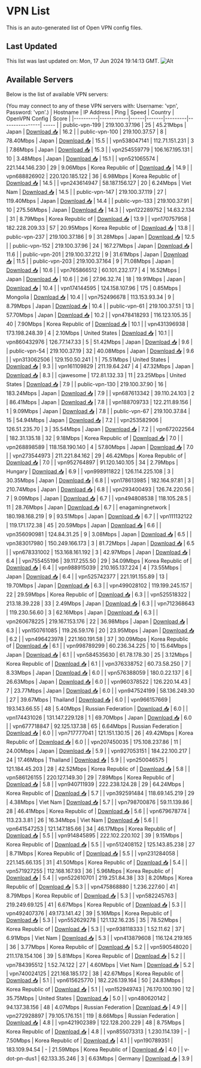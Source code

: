 # VPN List

This is an auto-generated list of Open VPN config files.

## Last Updated

This list was last updated on: Mon, 17 Jun 2024 19:14:13 GMT.
![Alt](https://repobeats.axiom.co/api/embed/186b98318ef1479477931607c1ad7d823f12451f.svg "Repobeats analytics image")

## Available Servers

Below is the list of available VPN servers:

(You may connect to any of these VPN servers with: Username: 'vpn', Password: 'vpn'.)
| Hostname | IP Address | Ping | Speed | Country | OpenVPN Config | Score |
|----------|------------|------|-------|---------|----------------| ----- |
| public-vpn-199 | 219.100.37.196 | 25 | 45.21Mbps | Japan | [Download 📥](./configs/server_0_JP.ovpn) | 16.2 |
| public-vpn-100 | 219.100.37.57 | 8 | 78.40Mbps | Japan | [Download 📥](./configs/server_1_JP.ovpn) | 15.5 |
| vpn538047141 | 112.71.151.231 | 3 | 7.86Mbps | Japan | [Download 📥](./configs/server_2_JP.ovpn) | 15.3 |
| vpn254559779 | 106.167.195.131 | 10 | 3.48Mbps | Japan | [Download 📥](./configs/server_3_JP.ovpn) | 15.1 |
| vpn521065574 | 221.144.146.230 | 29 | 9.06Mbps | Korea Republic of | [Download 📥](./configs/server_4_KR.ovpn) | 14.9 |
| vpn688826902 | 220.120.185.122 | 36 | 6.98Mbps | Korea Republic of | [Download 📥](./configs/server_5_KR.ovpn) | 14.5 |
| vpn243614947 | 58.187.156.127 | 20 | 6.24Mbps | Viet Nam | [Download 📥](./configs/server_6_VN.ovpn) | 14.5 |
| public-vpn-147 | 219.100.37.119 | 27 | 119.40Mbps | Japan | [Download 📥](./configs/server_7_JP.ovpn) | 14.4 |
| public-vpn-133 | 219.100.37.91 | 10 | 275.56Mbps | Japan | [Download 📥](./configs/server_8_JP.ovpn) | 14.3 |
| vpn122289752 | 14.63.2.134 | 31 | 8.79Mbps | Korea Republic of | [Download 📥](./configs/server_9_KR.ovpn) | 13.9 |
| vpn170757958 | 182.228.209.33 | 57 | 20.95Mbps | Korea Republic of | [Download 📥](./configs/server_10_KR.ovpn) | 13.8 |
| public-vpn-237 | 219.100.37.186 | 9 | 31.28Mbps | Japan | [Download 📥](./configs/server_11_JP.ovpn) | 12.5 |
| public-vpn-152 | 219.100.37.96 | 24 | 167.27Mbps | Japan | [Download 📥](./configs/server_12_JP.ovpn) | 11.6 |
| public-vpn-201 | 219.100.37.212 | 9 | 31.61Mbps | Japan | [Download 📥](./configs/server_13_JP.ovpn) | 11.5 |
| public-vpn-203 | 219.100.37.164 | 9 | 71.08Mbps | Japan | [Download 📥](./configs/server_14_JP.ovpn) | 10.6 |
| vpn765866512 | 60.101.232.177 | 4 | 16.52Mbps | Japan | [Download 📥](./configs/server_15_JP.ovpn) | 10.6 |
| 2i6 | 27.96.32.74 | 18 | 19.91Mbps | Japan | [Download 📥](./configs/server_16_JP.ovpn) | 10.4 |
| vpn174144595 | 124.158.107.96 | 175 | 0.85Mbps | Mongolia | [Download 📥](./configs/server_17_MN.ovpn) | 10.4 |
| vpn752496678 | 113.153.93.34 | 9 | 8.79Mbps | Japan | [Download 📥](./configs/server_18_JP.ovpn) | 10.4 |
| public-vpn-61 | 219.100.37.51 | 13 | 57.70Mbps | Japan | [Download 📥](./configs/server_19_JP.ovpn) | 10.2 |
| vpn478418293 | 116.123.105.35 | 40 | 7.90Mbps | Korea Republic of | [Download 📥](./configs/server_20_KR.ovpn) | 10.1 |
| vpn431396938 | 173.198.248.39 | 4 | 2.10Mbps | United States | [Download 📥](./configs/server_21_US.ovpn) | 10.1 |
| vpn860432976 | 126.77.147.33 | 5 | 51.42Mbps | Japan | [Download 📥](./configs/server_22_JP.ovpn) | 9.6 |
| public-vpn-54 | 219.100.37.19 | 32 | 40.08Mbps | Japan | [Download 📥](./configs/server_23_JP.ovpn) | 9.6 |
| vpn313062506 | 129.150.50.241 | 1 | 75.51Mbps | United States | [Download 📥](./configs/server_24_US.ovpn) | 9.3 |
| vpn161109829 | 211.19.64.247 | 4 | 47.32Mbps | Japan | [Download 📥](./configs/server_25_JP.ovpn) | 8.3 |
| cjawesome | 172.81.132.33 | 11 | 23.25Mbps | United States | [Download 📥](./configs/server_26_US.ovpn) | 7.9 |
| public-vpn-130 | 219.100.37.90 | 16 | 183.24Mbps | Japan | [Download 📥](./configs/server_27_JP.ovpn) | 7.9 |
| vpn687613342 | 39.110.24.103 | 2 | 86.41Mbps | Japan | [Download 📥](./configs/server_28_JP.ovpn) | 7.8 |
| vpn188709733 | 122.211.89.156 | 1 | 9.09Mbps | Japan | [Download 📥](./configs/server_29_JP.ovpn) | 7.8 |
| public-vpn-67 | 219.100.37.84 | 15 | 54.94Mbps | Japan | [Download 📥](./configs/server_30_JP.ovpn) | 7.2 |
| vpn253582906 | 126.51.235.70 | 3 | 35.54Mbps | Japan | [Download 📥](./configs/server_31_JP.ovpn) | 7.2 |
| vpn672022564 | 182.31.135.18 | 32 | 9.18Mbps | Korea Republic of | [Download 📥](./configs/server_32_KR.ovpn) | 7.0 |
| vpn268898589 | 118.158.190.140 | 4 | 57.80Mbps | Japan | [Download 📥](./configs/server_33_JP.ovpn) | 7.0 |
| vpn273544973 | 211.221.84.162 | 29 | 46.42Mbps | Korea Republic of | [Download 📥](./configs/server_34_KR.ovpn) | 7.0 |
| vpn952764897 | 91.120.140.105 | 34 | 2.79Mbps | Hungary | [Download 📥](./configs/server_35_HU.ovpn) | 6.9 |
| vpn998911822 | 126.114.225.108 | 3 | 30.35Mbps | Japan | [Download 📥](./configs/server_36_JP.ovpn) | 6.8 |
| vpn178613985 | 182.164.97.81 | 3 | 210.74Mbps | Japan | [Download 📥](./configs/server_37_JP.ovpn) | 6.8 |
| vpn293400493 | 126.74.220.56 | 7 | 9.09Mbps | Japan | [Download 📥](./configs/server_38_JP.ovpn) | 6.7 |
| vpn494808538 | 118.105.28.5 | 11 | 28.76Mbps | Japan | [Download 📥](./configs/server_39_JP.ovpn) | 6.7 |
| enagamingnetwork | 180.198.168.219 | 9 | 93.51Mbps | Japan | [Download 📥](./configs/server_40_JP.ovpn) | 6.7 |
| vpn111132122 | 119.171.172.38 | 45 | 20.59Mbps | Japan | [Download 📥](./configs/server_41_JP.ovpn) | 6.6 |
| vpn356090981 | 124.84.31.25 | 9 | 3.08Mbps | Japan | [Download 📥](./configs/server_42_JP.ovpn) | 6.5 |
| vpn383017980 | 150.249.166.173 | 3 | 81.72Mbps | Japan | [Download 📥](./configs/server_43_JP.ovpn) | 6.5 |
| vpn678331002 | 153.168.161.192 | 3 | 42.97Mbps | Japan | [Download 📥](./configs/server_44_JP.ovpn) | 6.4 |
| vpn755455196 | 39.117.255.50 | 29 | 34.09Mbps | Korea Republic of | [Download 📥](./configs/server_45_KR.ovpn) | 6.4 |
| vpn988915039 | 210.165.137.224 | 4 | 73.55Mbps | Japan | [Download 📥](./configs/server_46_JP.ovpn) | 6.4 |
| vpn525742377 | 221.191.155.89 | 13 | 19.70Mbps | Japan | [Download 📥](./configs/server_47_JP.ovpn) | 6.3 |
| vpn499028102 | 119.199.245.157 | 22 | 29.59Mbps | Korea Republic of | [Download 📥](./configs/server_48_KR.ovpn) | 6.3 |
| vpn525518322 | 213.18.39.228 | 33 | 2.49Mbps | Japan | [Download 📥](./configs/server_49_JP.ovpn) | 6.3 |
| vpn712368643 | 119.230.56.60 | 3 | 62.16Mbps | Japan | [Download 📥](./configs/server_50_JP.ovpn) | 6.3 |
| vpn260678225 | 219.167.153.176 | 22 | 36.98Mbps | Japan | [Download 📥](./configs/server_51_JP.ovpn) | 6.3 |
| vpn150761085 | 119.26.59.176 | 20 | 23.95Mbps | Japan | [Download 📥](./configs/server_52_JP.ovpn) | 6.2 |
| vpn496423978 | 221.160.191.58 | 37 | 30.09Mbps | Korea Republic of | [Download 📥](./configs/server_53_KR.ovpn) | 6.1 |
| vpn998789299 | 60.236.34.225 | 10 | 15.64Mbps | Japan | [Download 📥](./configs/server_54_JP.ovpn) | 6.1 |
| vpn584535630 | 61.78.178.30 | 25 | 3.12Mbps | Korea Republic of | [Download 📥](./configs/server_55_KR.ovpn) | 6.1 |
| vpn376338752 | 60.73.58.250 | 7 | 8.33Mbps | Japan | [Download 📥](./configs/server_56_JP.ovpn) | 6.0 |
| vpn576388059 | 180.0.22.137 | 6 | 26.63Mbps | Japan | [Download 📥](./configs/server_57_JP.ovpn) | 6.0 |
| vpn960378522 | 126.220.14.43 | 7 | 23.77Mbps | Japan | [Download 📥](./configs/server_58_JP.ovpn) | 6.0 |
| vpn947524199 | 58.136.249.30 | 27 | 39.67Mbps | Thailand | [Download 📥](./configs/server_59_TH.ovpn) | 6.0 |
| vpn966157669 | 193.143.66.55 | 48 | 5.40Mbps | Russian Federation | [Download 📥](./configs/server_60_RU.ovpn) | 6.0 |
| vpn174431026 | 131.147.229.128 | 1 | 69.70Mbps | Japan | [Download 📥](./configs/server_61_JP.ovpn) | 6.0 |
| vpn677718847 | 92.125.137.38 | 65 | 6.64Mbps | Russian Federation | [Download 📥](./configs/server_62_RU.ovpn) | 6.0 |
| vpn717777041 | 121.151.130.15 | 26 | 49.42Mbps | Korea Republic of | [Download 📥](./configs/server_63_KR.ovpn) | 6.0 |
| vpn207450035 | 175.108.237.86 | 11 | 24.00Mbps | Japan | [Download 📥](./configs/server_64_JP.ovpn) | 5.9 |
| vpn927053151 | 184.22.100.217 | 24 | 17.46Mbps | Thailand | [Download 📥](./configs/server_65_TH.ovpn) | 5.9 |
| vpn250046575 | 121.184.45.203 | 28 | 42.52Mbps | Korea Republic of | [Download 📥](./configs/server_66_KR.ovpn) | 5.8 |
| vpn586126155 | 220.127.149.30 | 29 | 7.89Mbps | Korea Republic of | [Download 📥](./configs/server_67_KR.ovpn) | 5.8 |
| vpn940711939 | 222.238.124.28 | 29 | 64.24Mbps | Korea Republic of | [Download 📥](./configs/server_68_KR.ovpn) | 5.7 |
| vpn392591484 | 118.69.145.219 | 29 | 4.38Mbps | Viet Nam | [Download 📥](./configs/server_69_VN.ovpn) | 5.7 |
| vpn798700876 | 59.11.139.86 | 28 | 46.41Mbps | Korea Republic of | [Download 📥](./configs/server_70_KR.ovpn) | 5.6 |
| vpn679678774 | 113.23.3.81 | 26 | 16.34Mbps | Viet Nam | [Download 📥](./configs/server_71_VN.ovpn) | 5.6 |
| vpn641547253 | 121.147.185.66 | 34 | 46.17Mbps | Korea Republic of | [Download 📥](./configs/server_72_KR.ovpn) | 5.5 |
| vpn914845895 | 222.102.220.102 | 39 | 9.15Mbps | Korea Republic of | [Download 📥](./configs/server_73_KR.ovpn) | 5.5 |
| vpn512408152 | 125.143.85.238 | 27 | 8.71Mbps | Korea Republic of | [Download 📥](./configs/server_74_KR.ovpn) | 5.5 |
| vpn231284058 | 221.145.66.135 | 31 | 41.50Mbps | Korea Republic of | [Download 📥](./configs/server_75_KR.ovpn) | 5.4 |
| vpn571927255 | 112.168.167.93 | 36 | 5.96Mbps | Korea Republic of | [Download 📥](./configs/server_76_KR.ovpn) | 5.4 |
| vpn522610701 | 219.251.84.38 | 33 | 8.20Mbps | Korea Republic of | [Download 📥](./configs/server_77_KR.ovpn) | 5.3 |
| vpn475868880 | 1.236.227.60 | 41 | 8.79Mbps | Korea Republic of | [Download 📥](./configs/server_78_KR.ovpn) | 5.3 |
| vpn582245763 | 219.249.69.125 | 41 | 6.67Mbps | Korea Republic of | [Download 📥](./configs/server_79_KR.ovpn) | 5.3 |
| vpn492407376 | 49.173.141.42 | 39 | 5.16Mbps | Korea Republic of | [Download 📥](./configs/server_80_KR.ovpn) | 5.3 |
| vpn552629278 | 121.132.16.235 | 35 | 78.52Mbps | Korea Republic of | [Download 📥](./configs/server_81_KR.ovpn) | 5.3 |
| vpn938118333 | 1.52.11.62 | 37 | 6.91Mbps | Viet Nam | [Download 📥](./configs/server_82_VN.ovpn) | 5.3 |
| vpn413879608 | 116.124.219.165 | 36 | 3.77Mbps | Korea Republic of | [Download 📥](./configs/server_83_KR.ovpn) | 5.2 |
| vpn590548020 | 211.178.154.106 | 39 | 5.81Mbps | Korea Republic of | [Download 📥](./configs/server_84_KR.ovpn) | 5.2 |
| vpn784395512 | 1.52.74.122 | 27 | 4.60Mbps | Viet Nam | [Download 📥](./configs/server_85_VN.ovpn) | 5.2 |
| vpn740024125 | 221.168.185.172 | 38 | 42.67Mbps | Korea Republic of | [Download 📥](./configs/server_86_KR.ovpn) | 5.1 |
| vpn615625770 | 182.226.139.164 | 50 | 24.83Mbps | Korea Republic of | [Download 📥](./configs/server_87_KR.ovpn) | 5.1 |
| vpn152949743 | 76.170.100.190 | 12 | 35.75Mbps | United States | [Download 📥](./configs/server_88_US.ovpn) | 5.0 |
| vpn480620142 | 94.137.38.156 | 48 | 4.07Mbps | Russian Federation | [Download 📥](./configs/server_89_RU.ovpn) | 4.9 |
| vpn272928897 | 79.105.176.151 | 119 | 8.66Mbps | Russian Federation | [Download 📥](./configs/server_90_RU.ovpn) | 4.8 |
| vpn421902389 | 122.128.200.229 | 48 | 8.75Mbps | Korea Republic of | [Download 📥](./configs/server_91_KR.ovpn) | 4.8 |
| vpn855073313 | 1.230.114.139 | - | 7.50Mbps | Korea Republic of | [Download 📥](./configs/server_92_KR.ovpn) | 4.1 |
| vpn190789351 | 183.109.94.54 | - | 21.59Mbps | Korea Republic of | [Download 📥](./configs/server_93_KR.ovpn) | 4.0 |
| v-dot-pn-dus1 | 62.133.35.246 | 3 | 6.63Mbps | Germany | [Download 📥](./configs/server_94_DE.ovpn) | 3.9 |

